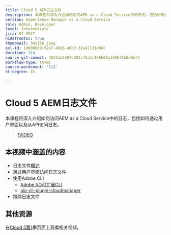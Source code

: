 ```yaml
---
title: Cloud 5 AEM日志文件
description: 本课程将深入介绍如何访问AEM as a Cloud Service中的日志，包括如何通过用户界面以及从API访问日志。
version: Experience Manager as a Cloud Service
role: Admin, Developer
level: Intermediate
jira: KT-9927
hidefromtoc: true
thumbnail: 341156.jpeg
exl-id: 1d000b09-52e7-4828-a0b3-32a47131e66c
duration: 314
source-git-commit: 48433a5367c281cf5a1c106b08a1306f1b0e8ef4
workflow-type: tm+mt
source-wordcount: '112'
ht-degree: 4%

---
```


# Cloud 5 AEM日志文件

本课程将深入介绍如何访问AEM as a Cloud Service中的日志，包括如何通过用户界面以及从API访问日志。

>[!VIDEO](https://video.tv.adobe.com/v/341156?quality=12&learn=on)

## 本视频中涵盖的内容

+ 日志文件[概述](https://experienceleague.adobe.com/docs/experience-manager-learn/cloud-service/debugging/debugging-aem-as-a-cloud-service/logs.html?lang=zh-Hans)
+ 通过用户界面访问日志文件
+ 使用Adobe CLI
   + [Adobe I/O可扩展CLI](https://github.com/adobe/aio-cli)
   + [aio-cli-plugin-cloudmanager](https://github.com/adobe/aio-cli-plugin-cloudmanager/blob/main/README.md)
+ 跟踪日志文件

## 其他资源

在[Cloud 5第1](cloud5-season-1.md)季页面上观看相关视频。
